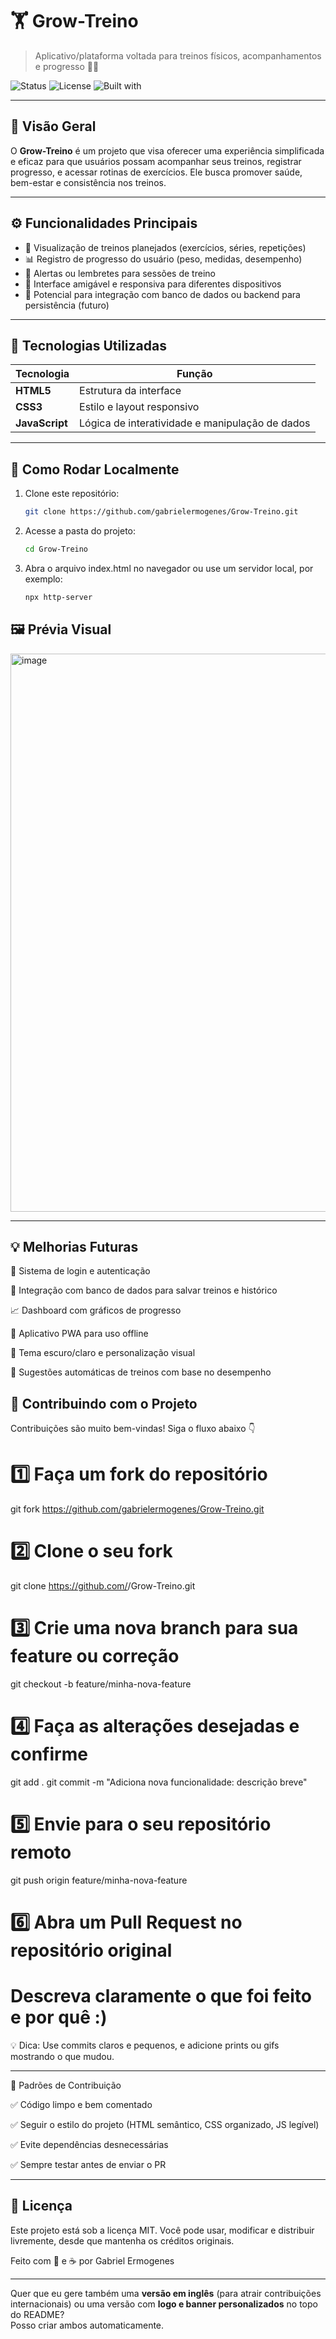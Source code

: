 # 🏋️ Grow-Treino

> Aplicativo/plataforma voltada para treinos físicos, acompanhamentos e progresso 🏃‍♂️

![Status](https://img.shields.io/badge/status-em_desenvolvimento-yellow)
![License](https://img.shields.io/badge/license-MIT-blue)
![Built with](https://img.shields.io/badge/built%20with-HTML%2C%20CSS%2C%20JS-orange)

---

## 🎯 Visão Geral

O **Grow-Treino** é um projeto que visa oferecer uma experiência simplificada e eficaz para que usuários possam acompanhar seus treinos, registrar progresso, e acessar rotinas de exercícios. Ele busca promover saúde, bem-estar e consistência nos treinos.

---

## ⚙️ Funcionalidades Principais

- 📘 Visualização de treinos planejados (exercícios, séries, repetições)  
- 📊 Registro de progresso do usuário (peso, medidas, desempenho)  
- 🔔 Alertas ou lembretes para sessões de treino  
- 🎨 Interface amigável e responsiva para diferentes dispositivos  
- 📱 Potencial para integração com banco de dados ou backend para persistência (futuro)

---

## 🧩 Tecnologias Utilizadas

| Tecnologia | Função |
|------------|--------|
| **HTML5**  | Estrutura da interface |
| **CSS3**   | Estilo e layout responsivo |
| **JavaScript** | Lógica de interatividade e manipulação de dados |

---

## 🚀 Como Rodar Localmente

1. Clone este repositório:
   ```bash
   git clone https://github.com/gabrielermogenes/Grow-Treino.git

2. Acesse a pasta do projeto:
   ```bash
   cd Grow-Treino

   
3. Abra o arquivo index.html no navegador ou use um servidor local, por exemplo:
   ```bash
   npx http-server
## 🖼️ Prévia Visual

<img width="1914" height="893" alt="image" src="https://github.com/user-attachments/assets/7602e77b-642b-4c53-bdab-147be33ef775" />

---

## 💡 Melhorias Futuras

🔐 Sistema de login e autenticação

💾 Integração com banco de dados para salvar treinos e histórico

📈 Dashboard com gráficos de progresso

📱 Aplicativo PWA para uso offline

🌙 Tema escuro/claro e personalização visual

🧠 Sugestões automáticas de treinos com base no desempenho

## 🤝 Contribuindo com o Projeto

Contribuições são muito bem-vindas!
Siga o fluxo abaixo 👇

# 1️⃣ Faça um fork do repositório
git fork https://github.com/gabrielermogenes/Grow-Treino.git

# 2️⃣ Clone o seu fork
git clone https://github.com/<seu-usuario>/Grow-Treino.git

# 3️⃣ Crie uma nova branch para sua feature ou correção
git checkout -b feature/minha-nova-feature

# 4️⃣ Faça as alterações desejadas e confirme
git add .
git commit -m "Adiciona nova funcionalidade: descrição breve"

# 5️⃣ Envie para o seu repositório remoto
git push origin feature/minha-nova-feature

# 6️⃣ Abra um Pull Request no repositório original
# Descreva claramente o que foi feito e por quê :)

💡 Dica: Use commits claros e pequenos, e adicione prints ou gifs mostrando o que mudou.

---
🧠 Padrões de Contribuição

✅ Código limpo e bem comentado

✅ Seguir o estilo do projeto (HTML semântico, CSS organizado, JS legível)

✅ Evite dependências desnecessárias

✅ Sempre testar antes de enviar o PR

---

## 📝 Licença

Este projeto está sob a licença MIT.
Você pode usar, modificar e distribuir livremente, desde que mantenha os créditos originais.

Feito com 💪 e ☕ por Gabriel Ermogenes

---

Quer que eu gere também uma **versão em inglês** (para atrair contribuições internacionais) ou uma versão com **logo e banner personalizados** no topo do README?  
Posso criar ambos automaticamente.

